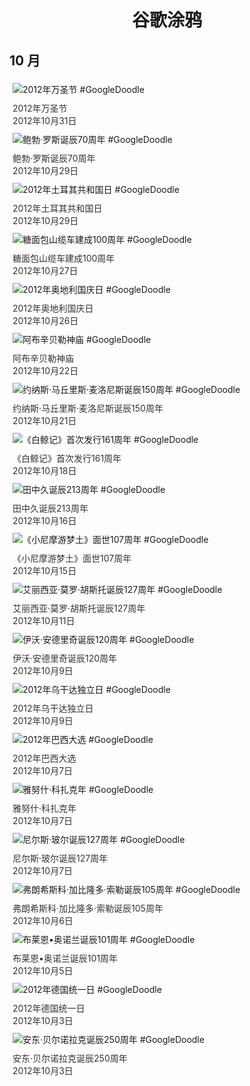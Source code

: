 
<h1 align="center"> 谷歌涂鸦 </h1>




## 10 月

<div class="image">


<img src="https://lh3.googleusercontent.com/hBCBRkmZ72Foztp1wlyr2KTCKLNzziYx-aw4Wo-UQt_9HzO3X6uEjQewwNvyanYSkBVwGDlAqrKBkERy4bC0UT_-xd8GG20-gY_PBA1d=s660" alt="2012年万圣节 #GoogleDoodle" style="margin: 5px"/>
<div class="info" style="font-size: 14px; color:#333333; margin:5px"><div class="title">2012年万圣节</div><div class="date">2012年10月31日</div></div>

<img src="https://lh3.googleusercontent.com/jcNpFpq6451L4vVyOe8IsTR1BbHq1hfqefi-PqANRf8W61DiCQYVzHSRG6pzriHrXmZk8UTrAJVk92lqraNMGHUJD7Bs6tDszCYwLAo=s660" alt="鲍勃·罗斯诞辰70周年 #GoogleDoodle" style="margin: 5px"/>
<div class="info" style="font-size: 14px; color:#333333; margin:5px"><div class="title">鲍勃·罗斯诞辰70周年</div><div class="date">2012年10月29日</div></div>

<img src="https://lh3.googleusercontent.com/y2bZvGsz1wvjTcqKXYj3ccM058_CfFK9hI7k7m5T-l_nzSSrRLJqPA3rGVKNbGQAXLCH-n5ccOBqs0lsOVuno-O_ATKpOWOllyEtF6Bx=s660" alt="2012年土耳其共和国日 #GoogleDoodle" style="margin: 5px"/>
<div class="info" style="font-size: 14px; color:#333333; margin:5px"><div class="title">2012年土耳其共和国日</div><div class="date">2012年10月29日</div></div>

<img src="//www.google.com/logos/2012/Sugarloaf-12-hp.jpg" alt="糖面包山缆车建成100周年 #GoogleDoodle" style="margin: 5px"/>
<div class="info" style="font-size: 14px; color:#333333; margin:5px"><div class="title">糖面包山缆车建成100周年</div><div class="date">2012年10月27日</div></div>

<img src="https://lh3.googleusercontent.com/OfMJ8hsQ_btp590cClkxRTZQ6kK4mr6OtFMTiBDg4bvfKwTRxgi4DFtXtop189m_dqkSpqPl2sCjAkX6nWqH5qp1AB1gyl4QjymV0DsS=s660" alt="2012年奥地利国庆日 #GoogleDoodle" style="margin: 5px"/>
<div class="info" style="font-size: 14px; color:#333333; margin:5px"><div class="title">2012年奥地利国庆日</div><div class="date">2012年10月26日</div></div>

<img src="https://lh3.googleusercontent.com/QxsVCtERnAgjoYKvsVu_dlb-_kxM_V2Hhg7fVvBO5D4P0qi8QPW9QVzRbcv8_We2LU-WYc1oosUKjjqDz-3Mih9sH7OSDwGq2bgrzHXf=s660" alt="阿布辛贝勒神庙 #GoogleDoodle" style="margin: 5px"/>
<div class="info" style="font-size: 14px; color:#333333; margin:5px"><div class="title">阿布辛贝勒神庙</div><div class="date">2012年10月22日</div></div>

<img src="https://lh3.googleusercontent.com/I3FcIxyNFi7iZIJYvNbo4jT-jmUkZQlkAn6O8Lev9Q5MMjdMwQy5_X-Sb83P73SR93G_P2_T1M7jdF0t2a6QEmL8MmVKSfsBKkZ2LBc=s660" alt="约纳斯·马丘里斯·麦洛尼斯诞辰150周年 #GoogleDoodle" style="margin: 5px"/>
<div class="info" style="font-size: 14px; color:#333333; margin:5px"><div class="title">约纳斯·马丘里斯·麦洛尼斯诞辰150周年</div><div class="date">2012年10月21日</div></div>

<img src="https://lh3.googleusercontent.com/IClXxB9PkyCrJfouay1y50ZvXSr7fXFev5qS62WCzw9hMH5sV2gYuvb2qVpBawbdbM_7zvNofXTCWE-hp0PNJ67I2Lpg4dmo5sNm0Bu1jQ=s660" alt="《白鲸记》首次发行161周年 #GoogleDoodle" style="margin: 5px"/>
<div class="info" style="font-size: 14px; color:#333333; margin:5px"><div class="title">《白鲸记》首次发行161周年</div><div class="date">2012年10月18日</div></div>

<img src="https://lh3.googleusercontent.com/j0w7anFnPoWT3wmZqs0T5xrde4kVTYjLPzc6sAMUwJlCQxKvA9m4rLdoc4mQDdm_Yh0RITqNppaiT_J3kLxMutwADqZtdDGppzDx2Hk=s660" alt="田中久诞辰213周年 #GoogleDoodle" style="margin: 5px"/>
<div class="info" style="font-size: 14px; color:#333333; margin:5px"><div class="title">田中久诞辰213周年</div><div class="date">2012年10月16日</div></div>

<img src="https://lh3.googleusercontent.com/7BZoVoJ3rHITQ6ovCFzrFBI0AKCW-TtUykd7_raAvsBk9XhJ7lA-aPAclFhSMdTBTMzIyb-t_tXEio_klVcJ7v5TMUq3EMluT87NYeen=s660" alt="《小尼摩游梦土》面世107周年 #GoogleDoodle" style="margin: 5px"/>
<div class="info" style="font-size: 14px; color:#333333; margin:5px"><div class="title">《小尼摩游梦土》面世107周年</div><div class="date">2012年10月15日</div></div>

<img src="https://lh3.googleusercontent.com/ul_Lsc2hsNO6V4PflOLfFBcBxvr6fpjkQdHeAKkwu2B7FimEenBoUW4IACsgHSKHzMj4m6PP5TSz4Xx12pHpcMINeA_7XR7zYz8wZ-6c=s660" alt="艾丽西亚·莫罗·胡斯托诞辰127周年 #GoogleDoodle" style="margin: 5px"/>
<div class="info" style="font-size: 14px; color:#333333; margin:5px"><div class="title">艾丽西亚·莫罗·胡斯托诞辰127周年</div><div class="date">2012年10月11日</div></div>

<img src="https://lh3.googleusercontent.com/cl0KjTawp3fLKPw7y62GournCukv5NJysWzr-yAXSbnxwNDQD2TRNliEmlQ5Oq4fphjl14y1SpLnK3SbsjuuATo4rxfzU3T1E38_eCelRQ=s660" alt="伊沃·安德里奇诞辰120周年 #GoogleDoodle" style="margin: 5px"/>
<div class="info" style="font-size: 14px; color:#333333; margin:5px"><div class="title">伊沃·安德里奇诞辰120周年</div><div class="date">2012年10月9日</div></div>

<img src="https://lh3.googleusercontent.com/2KbqGPcVkiRnoSjB-061fqEI-93EiEyvl6W6pHCzZGpBCPz-YtrDHN_Z0rP9i1ikGhhdHfv7RfYDaDu9VNMN_OSEPZ1mj-S_TgwK3N0=s660" alt="2012年乌干达独立日 #GoogleDoodle" style="margin: 5px"/>
<div class="info" style="font-size: 14px; color:#333333; margin:5px"><div class="title">2012年乌干达独立日</div><div class="date">2012年10月9日</div></div>

<img src="https://lh3.googleusercontent.com/MnuSOxToVW7ZHyX99vOGgQcqBQdYAhCo_P9JczYmeAg9xDYASFLtyQO4k4c4aIiF9JUpN4raxEXmVGXatCz4N8GC-o61hz7WOR_7cKqG=s660" alt="2012年巴西大选 #GoogleDoodle" style="margin: 5px"/>
<div class="info" style="font-size: 14px; color:#333333; margin:5px"><div class="title">2012年巴西大选</div><div class="date">2012年10月7日</div></div>

<img src="https://lh3.googleusercontent.com/bQw7T75N70BcCD2X2dIZCEkqKH5EZw99xExJBhRzjQ4k1DW9xTvvvqOkGtGdN7XfBZFFqmZ6xRoWI6ju2GIUMKrE2KEGYHfq2ECUITy0EA=s660" alt="雅努什·科扎克年 #GoogleDoodle" style="margin: 5px"/>
<div class="info" style="font-size: 14px; color:#333333; margin:5px"><div class="title">雅努什·科扎克年</div><div class="date">2012年10月7日</div></div>

<img src="https://lh3.googleusercontent.com/AM0ei5fSmI6AD1hUZWem1UCekd046U5CnmDFsWgoQCgJm0Mrkk4bTOEKqPZ5smxb23WVHZDfLOar84aZ2-LXvYHqKVzcadla5d3BRBA=s660" alt="尼尔斯·玻尔诞辰127周年 #GoogleDoodle" style="margin: 5px"/>
<div class="info" style="font-size: 14px; color:#333333; margin:5px"><div class="title">尼尔斯·玻尔诞辰127周年</div><div class="date">2012年10月7日</div></div>

<img src="https://lh3.googleusercontent.com/FDkPnQLxvC71GL_hyu_GFxi6zW2cE954k-SP3dKiBrNARlSpQDJRpA-dnUgvvs3HsnLNLcD_ZGsUNSfmTj6YUOmx-llq6Wy34gOcklIp=s660" alt="弗朗希斯科·加比隆多·索勒诞辰105周年 #GoogleDoodle" style="margin: 5px"/>
<div class="info" style="font-size: 14px; color:#333333; margin:5px"><div class="title">弗朗希斯科·加比隆多·索勒诞辰105周年</div><div class="date">2012年10月6日</div></div>

<img src="https://lh3.googleusercontent.com/REl9yO5ApglE_sqOrfJ6x7xYjBxWbddPrMZW3Mx92oiwTxZtOeySa7zta_3GoP4BH44BQp6gdLACvcXQSyeoDugQwxxxlL2SInMni9mR=s660" alt="布莱恩•奥诺兰诞辰101周年 #GoogleDoodle" style="margin: 5px"/>
<div class="info" style="font-size: 14px; color:#333333; margin:5px"><div class="title">布莱恩•奥诺兰诞辰101周年</div><div class="date">2012年10月5日</div></div>

<img src="https://lh3.googleusercontent.com/shsy3EbiLjQaOSdXLpbQeNSK98uhAx3IZc17gEUDJ1eMEhhHj9JrDLjqwDu9Vhf38W8EvtVsXbRKDxTteF1jn5xRMnqV9-jpoNw0TYq3hQ=s660" alt="2012年德国统一日 #GoogleDoodle" style="margin: 5px"/>
<div class="info" style="font-size: 14px; color:#333333; margin:5px"><div class="title">2012年德国统一日</div><div class="date">2012年10月3日</div></div>

<img src="https://lh3.googleusercontent.com/lfPZDKMbjZNAJnt3a9qfdbI3uG1MgQQ4H-IvKUvdYYudIPR2H11UeHz23Ai0-8soQRLwkTbvzhR7hh3xSMPPKfIvmTDKk6fdXrdjk_cXkg=s660" alt="安东·贝尔诺拉克诞辰250周年 #GoogleDoodle" style="margin: 5px"/>
<div class="info" style="font-size: 14px; color:#333333; margin:5px"><div class="title">安东·贝尔诺拉克诞辰250周年</div><div class="date">2012年10月3日</div></div>

</div>








